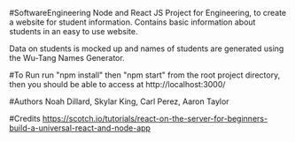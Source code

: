 #SoftwareEngineering
Node and React JS Project for Engineering, to create a website for student information. Contains basic information about students in an easy to use website. 

Data on students is mocked up and names of students are generated using the Wu-Tang Names Generator.

#To Run
run "npm install" then "npm start" from the root project directory, then you should be able to access at http://localhost:3000/

#Authors
Noah Dillard, Skylar King, Carl Perez, Aaron Taylor

#Credits
https://scotch.io/tutorials/react-on-the-server-for-beginners-build-a-universal-react-and-node-app
